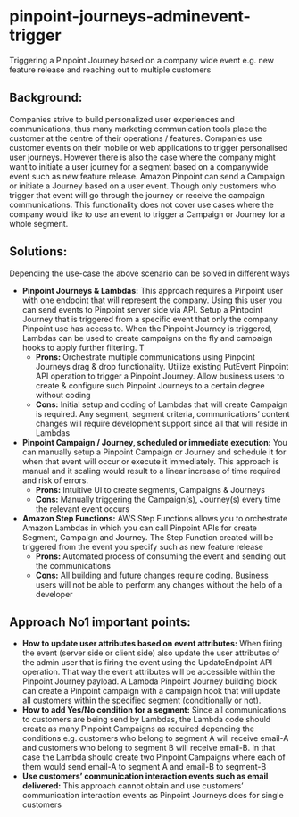 # pinpoint-journeys-adminevent-trigger
Triggering a Pinpoint Journey based on a company wide event e.g. new feature release and reaching out to multiple customers

## Background: 
Companies strive to build personalized user experiences and communications, thus many marketing communication tools place the customer at the centre of their operations / features. Companies use customer events on their mobile or web applications to trigger personalised user journeys. However there is also the case where the company might want to initiate a user journey for a segment based on a companywide event such as new feature release.
Amazon Pinpoint can send a Campaign or initiate a Journey based on a user event. Though only customers who trigger that event will go through the journey or receive the campaign communications. This functionality does not cover use cases where the company would like to use an event to trigger a Campaign or Journey for a whole segment.

## Solutions:
Depending the use-case the above scenario can be solved in different ways
* **Pinpoint Journeys & Lambdas:** This approach requires a Pinpoint user with one endpoint that will represent the company. Using this user you can send events to Pinpoint server side via API. Setup a Pintpoint Journey that is triggered from a specific event that only the company Pinpoint use has access to. When the Pinpoint Journey is triggered, Lambdas can be used to create campaigns on the fly and campaign hooks to apply further filtering. T
  * **Prons:** Orchestrate multiple communications using Pinpoint Journeys drag & drop functionality. Utilize existing PutEvent Pinpoint API operation to trigger a Pinpoint Journey. Allow business users to create & configure such Pinpoint Journeys to a certain degree without coding
  * **Cons:** Initial setup and coding of Lambdas that will create Campaign is required. Any segment, segment criteria, communications’ content changes will require development support since all that will reside in Lambdas
* **Pinpoint Campaign / Journey, scheduled or immediate execution:** You can manually setup a Pinpoint Campaign or Journey and schedule it for when that event will occur or execute it immediately. This approach is manual and it scaling would result to a linear increase of time required and risk of errors.
  * **Prons:** Intuitive UI to create segments, Campaigns & Journeys
  * **Cons:** Manually triggering the Campaign(s), Journey(s) every time the relevant event occurs
* **Amazon Step Functions:** AWS Step Functions allows you to orchestrate Amazon Lambdas in which you can call Pinpoint APIs for create Segment, Campaign and Journey. The Step Function created will be triggered from the event you specify such as new feature release
  * **Prons:** Automated process of consuming the event and sending out the communications
  * **Cons:** All building and future changes require coding. Business users will not be able to perform any changes without the help of a developer

## Approach No1 important points:
* **How to update user attributes based on event attributes:** When firing the event (server side or client side) also update the user attributes of the admin user that is firing the event using the UpdateEndpoint API operation. That way the event attributes will be accessible within the Pinpoint Journey payload. A Lambda Pinpoint Journey building block can create a Pinpoint campaign with a campaign hook that will update all customers within the specified segment (conditionally or not).
* **How to add Yes/No condition for a segment:** Since all communications to customers are being send by Lambdas, the Lambda code should create as many Pinpoint Campaigns as required depending the conditions e.g. customers who belong to segment A will receive email-A and customers who belong to segment B will receive email-B. In that case the Lambda should create two Pinpoint Campaigns where each of them would send email-A to segment A and email-B to segment-B
* **Use customers’ communication interaction events such as email delivered:** This approach cannot obtain and use customers’ communication interaction events as Pinpoint Journeys does for single customers

